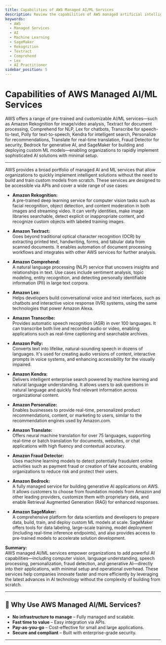 ```yaml
---
title: Capabilities of AWS Managed AI/ML Services
description: Review the capabilities of AWS managed artificial intelligence and machine learning services, including Rekognition, Textract, Comprehend, Lex, and SageMaker for the AWS AI Practitioner exam.
keywords:
  - AWS
  - Managed Services
  - AI
  - Machine Learning
  - SageMaker
  - Rekognition
  - Textract
  - Comprehend
  - Lex
  - AI Practitioner
sidebar_position: 5
---
```


# Capabilities of AWS Managed AI/ML Services

AWS offers a range of pre-trained and customizable AI/ML services—such as Amazon Rekognition for image/video analysis, Textract for document processing, Comprehend for NLP, Lex for chatbots, Transcribe for speech-to-text, Polly for text-to-speech, Kendra for intelligent search, Personalize for recommendations, Translate for real-time translation, Fraud Detector for security, Bedrock for generative AI, and SageMaker for building and deploying custom ML models—enabling organizations to rapidly implement sophisticated AI solutions with minimal setup.

---

AWS provides a broad portfolio of managed AI and ML services that allow organizations to quickly implement intelligent solutions without the need to build and train custom models from scratch. These services are designed to be accessible via APIs and cover a wide range of use cases:

- **Amazon Rekognition:**  
  A pre-trained deep learning service for computer vision tasks such as facial recognition, object detection, and content moderation in both images and streaming video. It can verify identities, make image libraries searchable, detect explicit or inappropriate content, and recognize custom objects with labeled training images.

- **Amazon Textract:**  
  Goes beyond traditional optical character recognition (OCR) by extracting printed text, handwriting, forms, and tabular data from scanned documents. It enables automation of document processing workflows and integrates with other AWS services for further analysis.

- **Amazon Comprehend:**  
  A natural language processing (NLP) service that uncovers insights and relationships in text. Use cases include sentiment analysis, topic modeling, entity recognition, and detecting personally identifiable information (PII) in large text corpora.

- **Amazon Lex:**  
  Helps developers build conversational voice and text interfaces, such as chatbots and interactive voice response (IVR) systems, using the same technologies that power Amazon Alexa.

- **Amazon Transcribe:**  
  Provides automatic speech recognition (ASR) in over 100 languages. It can transcribe both live and recorded audio or video, enabling applications such as real-time captioning and searchable archives.

- **Amazon Polly:**  
  Converts text into lifelike, natural-sounding speech in dozens of languages. It's used for creating audio versions of content, interactive prompts in voice systems, and enhancing accessibility for the visually impaired.

- **Amazon Kendra:**  
  Delivers intelligent enterprise search powered by machine learning and natural language understanding. It allows users to ask questions in natural language and quickly find relevant information across organizational content.

- **Amazon Personalize:**  
  Enables businesses to provide real-time, personalized product recommendations, content, or marketing to users, similar to the recommendation engines used by Amazon.com.

- **Amazon Translate:**  
  Offers neural machine translation for over 75 languages, supporting real-time or batch translation for documents, websites, or chat applications with high fluency and contextual accuracy.

- **Amazon Fraud Detector:**  
  Uses machine learning models to detect potentially fraudulent online activities such as payment fraud or creation of fake accounts, enabling organizations to reduce risk and protect their users.

- **Amazon Bedrock:**  
  A fully managed service for building generative AI applications on AWS. It allows customers to choose from foundation models from Amazon and other leading providers, customize them with proprietary data, and enable Retrieval Augmented Generation (RAG) for enhanced responses.

- **Amazon SageMaker:**  
  A comprehensive platform for data scientists and developers to prepare data, build, train, and deploy custom ML models at scale. SageMaker offers tools for data labeling, large-scale training, model deployment (including real-time inference endpoints), and also provides access to pre-trained models to accelerate solution development.

**Summary:**  
AWS managed AI/ML services empower organizations to add powerful AI capabilities—including computer vision, language understanding, speech processing, personalization, fraud detection, and generative AI—directly into their applications, with minimal setup and operational overhead. These services help companies innovate faster and more efficiently by leveraging the latest advances in AI technology without the complexity of building from scratch.

---

## 🚀 Why Use AWS Managed AI/ML Services?

- **No infrastructure to manage** – Fully managed and scalable.
- **Fast time to value** – Easy integration via APIs.
- **Pay-as-you-go** – Cost-effective for small and large applications.
- **Secure and compliant** – Built with enterprise-grade security.

---
